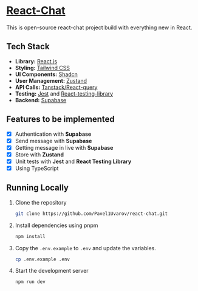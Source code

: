# [React-Chat](https://pavel1uvarov-react-app.netlify.app)

This is open-source react-chat project build with everything new in React.

## Tech Stack

- **Library:** [React.js](https://react.dev/)
- **Styling:** [Tailwind CSS](https://tailwindcss.com)
- **UI Components:** [Shadcn](https://ui.shadcn.com/)
- **User Management:** [Zustand](https://github.com/pmndrs/zustand)
- **API Calls:** [Tanstack/React-query](https://tanstack.com/)
- **Testing:** [Jest](https://jestjs.io/docs/getting-started)
  and [React-testing-library](https://testing-library.com/docs/react-testing-library/intro/)
- **Backend:** [Supabase](https://supabase.com/)

## Features to be implemented

- [x] Authentication with **Supabase**
- [x] Send message with **Supabase**
- [x] Getting message in live with **Supabase**
- [x] Store with **Zustand**
- [x] Unit tests with **Jest** and **React Testing Library**
- [x] Using TypeScript

## Running Locally

1. Clone the repository
    ```bash
    git clone https://github.com/Pavel1Uvarov/react-chat.git
     ```
2. Install dependencies using pnpm
     ```bash
    npm install
    ```
3. Copy the `.env.example` to `.env` and update the variables.
    ```bash
    cp .env.example .env
    ```
4. Start the development server
    ```bash
   npm run dev
   ```